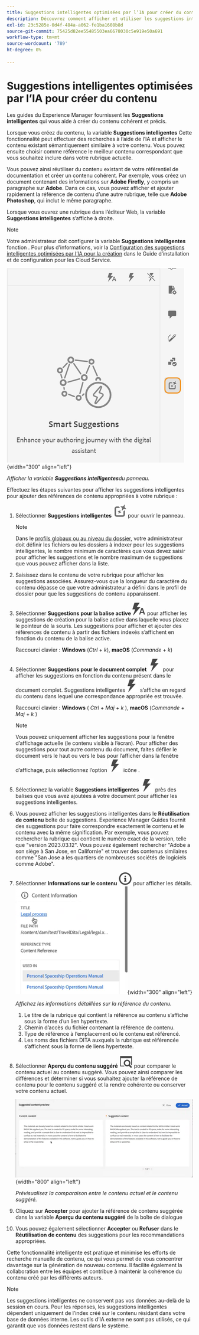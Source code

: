 ```yaml
---
title: Suggestions intelligentes optimisées par l’IA pour créer du contenu
description: Découvrez comment afficher et utiliser les suggestions intelligentes optimisées par l’IA dans l’éditeur web.
exl-id: 23c5285e-0d4f-484a-a062-fe1ba1608b8d
source-git-commit: 75425d82ee55485503ea6678030c5e919e50a691
workflow-type: tm+mt
source-wordcount: '789'
ht-degree: 0%

---
```


# Suggestions intelligentes optimisées par l’IA pour créer du contenu

Les guides du Experience Manager fournissent les **Suggestions intelligentes** qui vous aide à créer du contenu cohérent et précis.

Lorsque vous créez du contenu, la variable **Suggestions intelligentes** Cette fonctionnalité peut effectuer des recherches à l’aide de l’IA et afficher le contenu existant sémantiquement similaire à votre contenu. Vous pouvez ensuite choisir comme référence le meilleur contenu correspondant que vous souhaitez inclure dans votre rubrique actuelle.

Vous pouvez ainsi réutiliser du contenu existant de votre référentiel de documentation et créer un contenu cohérent. Par exemple, vous créez un document contenant des informations sur **Adobe Firefly**, y compris un paragraphe sur **Adobe**. Dans ce cas, vous pouvez afficher et ajouter rapidement la référence de contenu d’une autre rubrique, telle que **Adobe Photoshop**, qui inclut le même paragraphe.





Lorsque vous ouvrez une rubrique dans l’éditeur Web, la variable **Suggestions intelligentes** s’affiche à droite.

>[!NOTE]
>
> Votre administrateur doit configurer la variable **Suggestions intelligentes** fonction . Pour plus d’informations, voir la [Configuration des suggestions intelligentes optimisées par l’IA pour la création](../cs-install-guide/conf-smart-suggestions.md) dans le Guide d’installation et de configuration pour les Cloud Service.

![Panneau Suggestions intelligentes](images/smart-suggestions-panel.png){width="300" align="left"}

*Afficher la variable **Suggestions intelligentes**du panneau.*

Effectuez les étapes suivantes pour afficher les suggestions intelligentes pour ajouter des références de contenu appropriées à votre rubrique :

1. Sélectionner **Suggestions intelligentes** ![icône de suggestions intelligentes](images/smart-suggestions-icon.svg) pour ouvrir le panneau.



   >[!NOTE]
   >
   > Dans le [profils globaux ou au niveau du dossier](../cs-install-guide/conf-folder-level.md#conf-ai-smart-suggestions), votre administrateur doit définir les fichiers ou les dossiers à indexer pour les suggestions intelligentes, le nombre minimum de caractères que vous devez saisir pour afficher les suggestions et le nombre maximum de suggestions que vous pouvez afficher dans la liste.

1. Saisissez dans le contenu de votre rubrique pour afficher les suggestions associées. Assurez-vous que la longueur du caractère du contenu dépasse ce que votre administrateur a défini dans le profil de dossier pour que les suggestions de contenu apparaissent.

1. Sélectionner **Suggestions pour la balise active** ![suggestion intelligente icône de balise active](images/smart-suggestions-current-tag-icon.svg) pour afficher les suggestions de création pour la balise active dans laquelle vous placez le pointeur de la souris.  Les suggestions pour afficher et ajouter des références de contenu à partir des fichiers indexés s’affichent en fonction du contenu de la balise active.

   Raccourci clavier : **Windows** (*Ctrl* + *k*),  **macOS** (*Commande* + *k*)
1. Sélectionner **Suggestions pour le document complet**  ![icône de document complet de suggestions intelligentes](images/smart-suggestions-complete-document-icon.svg) pour afficher les suggestions en fonction du contenu présent dans le document complet.  Suggestions intelligentes![icône de suggestions intelligentes](images/smart-suggestions-complete-document-icon.svg) s’affiche en regard du contenu dans lequel une correspondance appropriée est trouvée.

   Raccourci clavier : **Windows** ( *Ctrl* + *Maj* +  *k* ),  **macOS** (*Commande* + *Maj* + *k* )

   >[!NOTE]
   >
   > Vous pouvez uniquement afficher les suggestions pour la fenêtre d’affichage actuelle (le contenu visible à l’écran). Pour afficher des suggestions pour tout autre contenu du document, faites défiler le document vers le haut ou vers le bas pour l’afficher dans la fenêtre d’affichage, puis sélectionnez l’option ![icône de suggestions intelligentes](images/smart-suggestions-complete-document-icon.svg) icône .

1. Sélectionnez la variable **Suggestions intelligentes** ![icône de suggestions intelligentes](images/smart-suggestions-complete-document-icon.svg) près des balises que vous avez ajoutées à votre document pour afficher les suggestions intelligentes.
1. Vous pouvez afficher les suggestions intelligentes dans le **Réutilisation de contenu** boîte de suggestions.  Experience Manager Guides fournit des suggestions pour faire correspondre exactement le contenu et le contenu avec la même signification. Par exemple, vous pouvez rechercher la rubrique qui contient le numéro exact de la version, telle que &quot;version 2023.03.12&quot;. Vous pouvez également rechercher &quot;Adobe a son siège à San Jose, en Californie&quot; et trouver des contenus similaires comme &quot;San Jose a les quartiers de nombreuses sociétés de logiciels comme Adobe&quot;.
1. Sélectionner **Informations sur le contenu** ![Informations sur le contenu](images/smart-suggestions-content-info-icon.svg) pour afficher les détails.
   ![Panneau Informations sur le contenu](images/smart-suggestions-content-information.png){width="300" align="left"}

   *Affichez les informations détaillées sur la référence du contenu.*

   1. Le titre de la rubrique qui contient la référence au contenu s’affiche sous la forme d’un lien hypertexte.
   1. Chemin d’accès du fichier contenant la référence de contenu.
   1. Type de référence à l’emplacement où le contenu est référencé.
   1. Les noms des fichiers DITA auxquels la rubrique est référencée s’affichent sous la forme de liens hypertexte.
1. Sélectionner **Aperçu du contenu suggéré** ![icône d’aperçu des suggestions intelligentes](images/smart-suggestions-preview-icon.svg) pour comparer le contenu actuel au contenu suggéré. Vous pouvez ainsi comparer les différences et déterminer si vous souhaitez ajouter la référence de contenu pour le contenu suggéré et la rendre cohérente ou conserver votre contenu actuel.

   ![Aperçu du contenu suggéré](images/smart-suggestions-suggested-content-preview.png){width="800" align="left"}

   *Prévisualisez la comparaison entre le contenu actuel et le contenu suggéré.*

1. Cliquez sur **Accepter** pour ajouter la référence de contenu suggérée dans la variable **Aperçu du contenu suggéré** de la boîte de dialogue
1. Vous pouvez également sélectionner **Accepter** ou **Refuser** dans le **Réutilisation de contenu** des suggestions pour les recommandations appropriées.


Cette fonctionnalité intelligente est pratique et minimise les efforts de recherche manuelle de contenu, ce qui vous permet de vous concentrer davantage sur la génération de nouveau contenu. Il facilite également la collaboration entre les équipes et contribue à maintenir la cohérence du contenu créé par les différents auteurs.

>[!NOTE]
>
>Les suggestions intelligentes ne conservent pas vos données au-delà de la session en cours. Pour les réponses, les suggestions intelligentes dépendent uniquement de l’index créé sur le contenu résidant dans votre base de données interne. Les outils d’IA externe ne sont pas utilisés, ce qui garantit que vos données restent dans le système.
